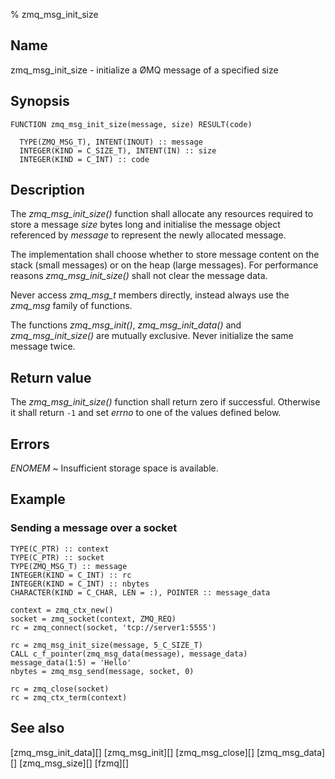% zmq_msg_init_size


Name
----

zmq_msg_init_size - initialize a ØMQ message of a specified size


Synopsis
--------

~~~{.synopsis}
FUNCTION zmq_msg_init_size(message, size) RESULT(code)

  TYPE(ZMQ_MSG_T), INTENT(INOUT) :: message
  INTEGER(KIND = C_SIZE_T), INTENT(IN) :: size
  INTEGER(KIND = C_INT) :: code
~~~


Description
-----------

The *zmq_msg_init_size()* function shall allocate any resources required to
store a message _size_ bytes long and initialise the message object referenced
by _message_ to represent the newly allocated message.

The implementation shall choose whether to store message content on the stack
(small messages) or on the heap (large messages).  For performance reasons
*zmq_msg_init_size()* shall not clear the message data.

Never access *zmq_msg_t* members directly, instead always use the *zmq_msg*
family of functions.

The functions *zmq_msg_init()*, *zmq_msg_init_data()* and
*zmq_msg_init_size()* are mutually exclusive.  Never initialize the same
message twice.


Return value
------------

The *zmq_msg_init_size()* function shall return zero if successful.  Otherwise
it shall return `-1` and set _errno_ to one of the values defined below.


Errors
------

*ENOMEM*
  ~ Insufficient storage space is available.


Example
-------

### Sending a message over a socket

~~~{.example}
TYPE(C_PTR) :: context
TYPE(C_PTR) :: socket
TYPE(ZMQ_MSG_T) :: message
INTEGER(KIND = C_INT) :: rc
INTEGER(KIND = C_INT) :: nbytes
CHARACTER(KIND = C_CHAR, LEN = :), POINTER :: message_data

context = zmq_ctx_new()
socket = zmq_socket(context, ZMQ_REQ)
rc = zmq_connect(socket, 'tcp://server1:5555')

rc = zmq_msg_init_size(message, 5_C_SIZE_T)
CALL c_f_pointer(zmq_msg_data(message), message_data)
message_data(1:5) = 'Hello'
nbytes = zmq_msg_send(message, socket, 0)

rc = zmq_close(socket)
rc = zmq_ctx_term(context)
~~~


See also
--------

[zmq_msg_init_data][]
[zmq_msg_init][]
[zmq_msg_close][]
[zmq_msg_data][]
[zmq_msg_size][]
[fzmq][]
